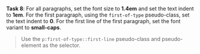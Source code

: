**Task 8**: For all paragraphs, set the font size to **1.4em** and set the text indent to **1em**. For the first paragraph, using the `first-of-type` pseudo-class, set the text indent to **0**. For the first line of the first paragraph, set the font variant to **small-caps**.

> Use the `p:first-of-type::first-line` pseudo-class and pseudo-element as the selector.
